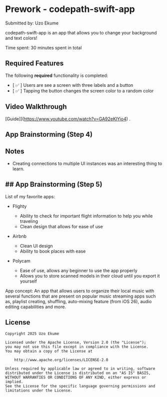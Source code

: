 # Prework - codepath-swift-app

Submitted by: Uzo Ekume

codepath-swift-app is an app that allows you to change your background and text colors!

Time spent: 30 minutes spent in total

## Required Features

The following **required** functionality is completed:

- [ ✅ ] Users are see a screen with three labels and a button
- [ ✅ ] Tapping the button changes the screen color to a random color
 
## Video Walkthrough

[Guide]](https://www.youtube.com/watch?v=GA92eKlYio4) .

## App Brainstorming (Step 4)

## Notes

- Creating connections to multiple UI instances was an interesting thing to learn.

## ## App Brainstorming (Step 5)

List of my favorite apps:
- Flighty
	- Ability to check for important flight information to help you while traveling
	- Clean design that allows for ease of use 

- Airbnb
	- Clean UI design
	- Ability to book places with ease 

- Polycam
	- Ease of use, allows any beginner to use the app properly
	- Allows you to store scanned models in their cloud until you export it yourself

App concept: An app that allows users to organize their local music with several functions that are present on popular music streaming apps such as, playlist creating, shuffling, auto-mixing feature (from iOS 26), audio editing capabilities and more.

## License

    Copyright 2025 Uzo Ekume

    Licensed under the Apache License, Version 2.0 (the "License");
    you may not use this file except in compliance with the License.
    You may obtain a copy of the License at

        http://www.apache.org/licenses/LICENSE-2.0

    Unless required by applicable law or agreed to in writing, software
    distributed under the License is distributed on an "AS IS" BASIS,
    WITHOUT WARRANTIES OR CONDITIONS OF ANY KIND, either express or implied.
    See the License for the specific language governing permissions and
    limitations under the License.
